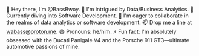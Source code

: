 👋 Hey there, I'm @BassBwoy.
👀 I'm intrigued by Data/Business Analytics.
🌱 Currently diving into Software Development.
💞️ I'm eager to collaborate in the realms of data analytics or software development.
📫 Drop me a line at wabass@proton.me.
😄 Pronouns: he/him.
⚡ Fun fact: I'm absolutely obsessed with the Ducati Panigale V4 and the Porsche 911 GT3—ultimate automotive passions of mine.

<!---
BassBwoy/BassBwoy is a ✨ special ✨ repository because its `README.md` (this file) appears on your GitHub profile.
You can click the Preview link to take a look at your changes.
--->
